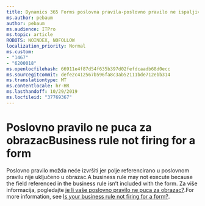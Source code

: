 ```yaml
---
title: Dynamics 365 Forms poslovna pravila-poslovno pravilo ne ispaljivanje za obrazac
ms.author: pebaum
author: pebaum
ms.audience: ITPro
ms.topic: article
ROBOTS: NOINDEX, NOFOLLOW
localization_priority: Normal
ms.custom:
- "1467"
- "6200018"
ms.openlocfilehash: 66911e4f87d54f635b397d02fefdcaadb68d0ecc
ms.sourcegitcommit: defe2c412567b596fa8c3ab52111bde712ebb314
ms.translationtype: MT
ms.contentlocale: hr-HR
ms.lasthandoff: 10/29/2019
ms.locfileid: "37769367"
---
```

# <a name="business-rule-not-firing-for-a-form"></a><span data-ttu-id="e8105-102">Poslovno pravilo ne puca za obrazac</span><span class="sxs-lookup"><span data-stu-id="e8105-102">Business rule not firing for a form</span></span>

<span data-ttu-id="e8105-103">Poslovno pravilo možda neće izvršiti jer polje referencirano u poslovnom pravilu nije uključeno u obrazac.</span><span class="sxs-lookup"><span data-stu-id="e8105-103">A business rule may not execute because the field referenced in the business rule isn’t included with the form.</span></span> <span data-ttu-id="e8105-104">Za više informacija, pogledajte [je li vaše poslovno pravilo ne puca za obrazac?](https://docs.microsoft.com/powerapps/maker/model-driven-apps/create-business-rules-recommendations-apply-logic-form#is-your-business-rule-not-firing-for-a-form).</span><span class="sxs-lookup"><span data-stu-id="e8105-104">For more information, see [Is your business rule not firing for a form?](https://docs.microsoft.com/powerapps/maker/model-driven-apps/create-business-rules-recommendations-apply-logic-form#is-your-business-rule-not-firing-for-a-form).</span></span>
